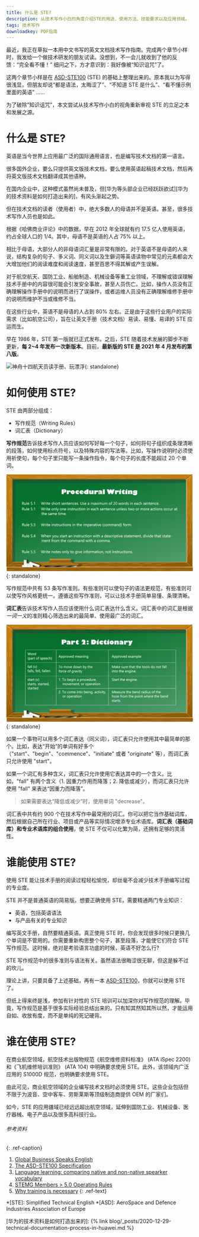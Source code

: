 ```yaml
---
title: 什么是 STE?
description: 从技术写作小白的角度介绍STE的用途、使用方法、技能要求以及应用领域。
tags: 技术写作
downloadkey: PDF指南
---
```


最近，我正在草拟一本用中文书写的英文文档技术写作指南。完成两个章节小样时，我发给一个做技术研发的朋友试读。没想到，不一会儿就收到了他的反馈：“完全看不懂！” 细问之下，方才意识到：我好像被“知识诅咒”了。

这两个章节小样是在 [ASD-STE100][] (STE) 的基础上整理出来的。原本我以为写得很浅显，但朋友却说“都是语法，太晦涩了”、“不知道 STE 是什么”、“看不懂示例里面的英语” ……

为了破除“知识诅咒”，本文尝试从技术写作小白的视角重新审视 STE 的立足之本和发展之源。

# 什么是 STE?

英语是当今世界上应用最广泛的国际通用语言，也是编写技术文档的第一语言。

很多国外企业，要么只提供英文版技术文档，要么使用英语起稿技术文档，然后再将英文版技术文档翻译成其他语种。

在国内企业中，这种模式虽然尚未普及，但[华为等头部企业已经跃跃欲试][华为的技术资料是如何打造出来的]，有风头渐起之势。

但在技术文档的读者（使用者）中，绝大多数人的母语并不是英语。甚至，很多技术写作人员也是如此。

根据《哈佛商业评论》中的数据，早在 2012 年全球就有约 17.5 亿人使用英语，约占全球人口的 1/4。其中，母语不是英语的人占 75% 以上。

相比于母语，大部分人的非母语词汇量是非常有限的。对于英语不是母语的人来说，结构复杂的句子、多义词、同义词以及生僻词等英语读物中常见的元素都会大大增加他们的阅读难度和阅读速度，甚至百思不得其解或产生误解。

对于航空航天、国防工业、船舶制造、机械设备等重工业领域，不理解或错误理解技术手册中的内容很可能会引发安全事故，甚至人员伤亡。比如，操作人员没有正确理解操作手册中的说明而进行了误操作，或者运维人员没有正确理解维修手册中的说明而维护不当或维修不当。

在这些行业中，英语不是母语的人占到 80% 左右。正是由于这些行业用户的实际需求（比如航空公司），旨在让英文手册（技术文档）易读、易懂、易译的 STE 应运而生。

早在 1986 年，STE 第一版就已正式发布。之后，STE 随着技术发展的脚步不断更新，**每 2~4 年发布一次新版本**。目前，**最新版的 STE 是 2021 年 4 月发布的第八版**。

![神舟十四航天员读手册、玩漂浮](/assets/images/post/whatIsSTE/astronaut-read-manuals.gif "神舟十四航天员读手册、玩漂浮"){: standalone}

# 如何使用 STE?

STE 由两部分组成：

- 写作规范（Writing Rules）
- 词汇表（Dictionary）

**写作规范**告诉技术写作人员应该如何写好每一个句子，如何将句子组织成条理清晰的段落，如何使用标点符号，以及特殊内容的写法等。比如，写操作说明时必须使用祈使句，每个句子里只能写一条操作指令，每个句子的长度不能超过 20 个单词。

![操作说明的写作准则](/assets/images/post/whatIsSTE/blackboard-writing-rules.png "操作说明的写作准则"){: standalone}


写作规范中共有 53 条写作准则。有些准则可以使句子的语法更规范，有些准则可以使写作风格更统一。遵循这些写作准则，可以让技术手册简单易懂、条理清晰。

**词汇表**告诉技术写作人员应该使用什么词汇表达什么含义。词汇表中的词汇是根据*一词一义*的准则精心筛选出来的最简单、使用最广泛的词汇。

![词汇表](/assets/images/post/whatIsSTE/blackboard-dictionary.png "词汇表"){: standalone}

如果一个事物可以用多个词汇表达（同义词），词汇表只允许使用其中最简单的那个。比如，表达“开始”的单词有好多个（"start"、"begin"、"commence"、"initiate" 或者 "originate" 等），而词汇表只允许使用 "start"。

如果一个词汇有多种含义，词汇表只允许使用它表达其中的一个含义。比如，"fall" 有两个含义（1. 因重力作用而降落；2. 降低或减少），而词汇表只允许使用 "fall" 来表达“因重力而降落”。

> 如果需要表达“降低或减少”时，使用单词 "decrease"。

词汇表中共有约 900 个在技术写作中最常用的词汇。你可以把它当作基础词库，然后根据自己所在行业、项目或产品等实际情况增添专业术语库。**词汇表（基础词库）和专业术语库的组合使用**，使 STE 不仅可以化繁为简，还拥有足够的灵活性。

# 谁能使用 STE?

使用 STE 能让技术手册的阅读过程轻松愉悦，却丝毫不会减少技术手册编写过程的专业度。

STE 并不是普通英语的简易版。想要正确使用 STE，需要精通两门专业知识：

- 英语，包括英语语法
- 与产品有关的专业知识

编写英文手册，自然要精通英语。真正使用 STE 时，你会发现很多时候只更换几个单词是不管用的。你需要重新构思整个句子，甚至段落，才能使它们符合 STE 写作规范。这时候，绝对是考验语言功底的时候，英语不好怎么行?

STE 写作规范中的很多准则与语法有关。虽然语法很晦涩很无聊，但这是躲不过的坎儿。

理论上讲，只要具备了上述基础，再有一本 [ASD-STE100][]，你就可以使用 STE 了。

但纸上得来终是浅，参加有针对性的 STE 培训可以加深你对写作规范的理解。毕竟，写作规范是基于很多实际经验总结出来的。只有知其然知其所以然，才能运用自如、收放有度，而不是单纯的死记硬背。

# 谁在使用 STE?

在商业航空领域，航空技术出版物规范《航空维修资料标准》 (ATA iSpec 2200) 和《飞机维修培训准则》 (ATA 104) 中明确要求使用 STE。此外，该领域内广泛应用的 S1000D 规范，也明确要求使用 STE。

由此可见，商业航空领域的企业编写技术文档时必须使用 STE。这些企业包括但不限于为波音、空中客车、劳斯莱斯等顶级制造商提供 OEM 的厂家们。

如今，STE 的应用疆域已经远远超出航空领域，延伸到国防工业、机械设备、医疗器械、电子产品以及很多高科技行业。



###### 参考资料
{: .ref-caption}

1. [Global Business Speaks English](https://hbr.org/2012/05/global-business-speaks-english)
2. [The ASD-STE100 Specification](https://www.asd-ste100.org/about.html)
3. [Language learning: comparing native and non-native spearker vocabulary](https://blog.cyracom.com/the-lifelong-pursuit-of-language-learning-how-the-vocabularies-of-native-and-non-native-speakers-compare#:~:text=The%20researchers%20found%20that%20native%20adult%20speakers%20of,day%2C%20over%20twice%20the%20rate%20of%20native%20speakers.)
4. [STEMG Members > 5.0 Operating Rules](https://www.asd-ste100.org/membership.html)
5. [Why training is necessary](https://www.asd-ste100.org/training.html)
{: .ref-text}

<!-- abbreviation definition -->
*[STE]: Simplified Technical English
*[ASD]: AeroSpace and Defence Industries Association of Europe

<!-- link definition -->
[ASD-STE100]: http://www.asd-ste100.org/request.html
[华为的技术资料是如何打造出来的]: {% link blog/_posts/2020-12-29-technical-documentation-process-in-huawei.md %}
